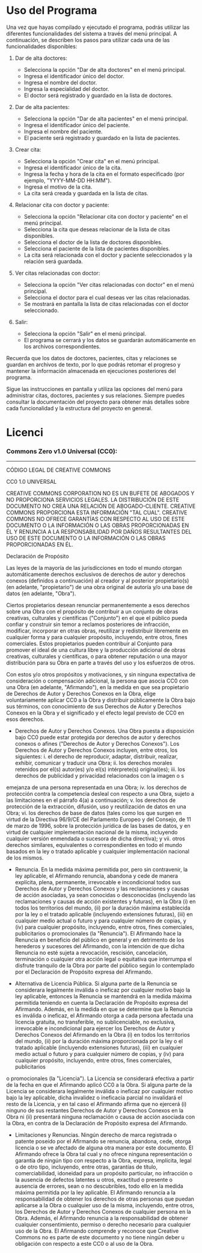 # Uso del Programa

Una vez que hayas compilado y ejecutado el programa, podrás utilizar las diferentes funcionalidades del sistema a través del menú principal. A continuación, se describen los pasos para utilizar cada una de las funcionalidades disponibles:

1. Dar de alta doctores:
   - Selecciona la opción "Dar de alta doctores" en el menú principal.
   - Ingresa el identificador único del doctor.
   - Ingresa el nombre del doctor.
   - Ingresa la especialidad del doctor.
   - El doctor será registrado y guardado en la lista de doctores.

2. Dar de alta pacientes:
   - Selecciona la opción "Dar de alta pacientes" en el menú principal.
   - Ingresa el identificador único del paciente.
   - Ingresa el nombre del paciente.
   - El paciente será registrado y guardado en la lista de pacientes.

3. Crear cita:
   - Selecciona la opción "Crear cita" en el menú principal.
   - Ingresa el identificador único de la cita.
   - Ingresa la fecha y hora de la cita en el formato especificado (por ejemplo, "YYYY-MM-DD HH:MM").
   - Ingresa el motivo de la cita.
   - La cita será creada y guardada en la lista de citas.

4. Relacionar cita con doctor y paciente:
   - Selecciona la opción "Relacionar cita con doctor y paciente" en el menú principal.
   - Selecciona la cita que deseas relacionar de la lista de citas disponibles.
   - Selecciona el doctor de la lista de doctores disponibles.
   - Selecciona el paciente de la lista de pacientes disponibles.
   - La cita será relacionada con el doctor y paciente seleccionados y la relación será guardada.

5. Ver citas relacionadas con doctor:
   - Selecciona la opción "Ver citas relacionadas con doctor" en el menú principal.
   - Selecciona el doctor para el cual deseas ver las citas relacionadas.
   - Se mostrará en pantalla la lista de citas relacionadas con el doctor seleccionado.

6. Salir:
   - Selecciona la opción "Salir" en el menú principal.
   - El programa se cerrará y los datos se guardarán automáticamente en los archivos correspondientes.

Recuerda que los datos de doctores, pacientes, citas y relaciones se guardan en archivos de texto, por lo que podrás retomar el progreso y mantener la información almacenada en ejecuciones posteriores del programa.

Sigue las instrucciones en pantalla y utiliza las opciones del menú para administrar citas, doctores, pacientes y sus relaciones. Siempre puedes consultar la documentación del proyecto para obtener más detalles sobre cada funcionalidad y la estructura del proyecto en general.


# Licenci

### Commons Zero v1.0 Universal (CC0):

---

CÓDIGO LEGAL DE CREATIVE COMMONS

CC0 1.0 UNIVERSAL

CREATIVE COMMONS CORPORATION NO ES UN BUFETE DE ABOGADOS Y NO PROPORCIONA SERVICIOS LEGALES. LA DISTRIBUCIÓN DE ESTE DOCUMENTO NO CREA UNA RELACIÓN DE ABOGADO-CLIENTE. CREATIVE COMMONS PROPORCIONA ESTA INFORMACIÓN "TAL CUAL". CREATIVE COMMONS NO OFRECE GARANTÍAS CON RESPECTO AL USO DE ESTE DOCUMENTO O LA INFORMACIÓN O LAS OBRAS PROPORCIONADAS EN ÉL Y RENUNCIA A LA RESPONSABILIDAD POR DAÑOS RESULTANTES DEL USO DE ESTE DOCUMENTO O LA INFORMACIÓN O LAS OBRAS PROPORCIONADAS EN ÉL.

Declaración de Propósito

Las leyes de la mayoría de las jurisdicciones en todo el mundo otorgan automáticamente derechos exclusivos de derechos de autor y derechos conexos (definidos a continuación) al creador y al posterior propietario(s) (en adelante, "propietario") de una obra original de autoría y/o una base de datos (en adelante, "Obra").

Ciertos propietarios desean renunciar permanentemente a esos derechos sobre una Obra con el propósito de contribuir a un conjunto de obras creativas, culturales y científicas ("Conjunto") en el que el público pueda confiar y construir sin temor a reclamos posteriores de infracción, modificar, incorporar en otras obras, reutilizar y redistribuir libremente en cualquier forma y para cualquier propósito, incluyendo, entre otros, fines comerciales. Estos propietarios pueden contribuir al Conjunto para promover el ideal de una cultura libre y la producción adicional de obras creativas, culturales y científicas, o para obtener reputación o una mayor distribución para su Obra en parte a través del uso y los esfuerzos de otros.

Con estos y/o otros propósitos y motivaciones, y sin ninguna expectativa de consideración o compensación adicional, la persona que asocia CC0 con una Obra (en adelante, "Afirmando"), en la medida en que sea propietario de Derechos de Autor y Derechos Conexos en la Obra, elige voluntariamente aplicar CC0 a la Obra y distribuir públicamente la Obra bajo sus términos, con conocimiento de sus Derechos de Autor y Derechos Conexos en la Obra y el significado y el efecto legal previsto de CC0 en esos derechos.

- Derechos de Autor y Derechos Conexos. Una Obra puesta a disposición bajo CC0 puede estar protegida por derechos de autor y derechos conexos o afines ("Derechos de Autor y Derechos Conexos"). Los Derechos de Autor y Derechos Conexos incluyen, entre otros, los siguientes:
  i. el derecho de reproducir, adaptar, distribuir, realizar, exhibir, comunicar y traducir una Obra;
  ii. los derechos morales retenidos por el(s) autor(es) y/o el(s) intérprete(s) original(es);
  iii. los derechos de publicidad y privacidad relacionados con la imagen o s

emejanza de una persona representada en una Obra;
  iv. los derechos de protección contra la competencia desleal con respecto a una Obra, sujeto a las limitaciones en el párrafo 4(a) a continuación;
  v. los derechos de protección de la extracción, difusión, uso y reutilización de datos en una Obra;
  vi. los derechos de base de datos (tales como los que surgen en virtud de la Directiva 96/9/CE del Parlamento Europeo y del Consejo, de 11 de marzo de 1996, sobre la protección jurídica de las bases de datos, y en virtud de cualquier implementación nacional de la misma, incluyendo cualquier versión enmendada o sucesora de dicha directiva); y
  vii. otros derechos similares, equivalentes o correspondientes en todo el mundo basados en la ley o tratado aplicable y cualquier implementación nacional de los mismos.
  
- Renuncia. En la medida máxima permitida por, pero sin contravenir, la ley aplicable, el Afirmando renuncia, abandona y cede de manera explícita, plena, permanente, irrevocable e incondicional todos sus Derechos de Autor y Derechos Conexos y las reclamaciones y causas de acción asociadas, ya sean conocidas o desconocidas (incluyendo las reclamaciones y causas de acción existentes y futuras), en la Obra (i) en todos los territorios del mundo, (ii) por la duración máxima establecida por la ley o el tratado aplicable (incluyendo extensiones futuras), (iii) en cualquier medio actual o futuro y para cualquier número de copias, y (iv) para cualquier propósito, incluyendo, entre otros, fines comerciales, publicitarios o promocionales (la "Renuncia"). El Afirmando hace la Renuncia en beneficio del público en general y en detrimento de los herederos y sucesores del Afirmando, con la intención de que dicha Renuncia no esté sujeta a revocación, rescisión, cancelación, terminación o cualquier otra acción legal o equitativa que interrumpa el disfrute tranquilo de la Obra por parte del público según lo contemplado por el Declaración de Propósito expresa del Afirmando.
  
- Alternativa de Licencia Pública. Si alguna parte de la Renuncia se considerara legalmente inválida o ineficaz por cualquier motivo bajo la ley aplicable, entonces la Renuncia se mantendrá en la medida máxima permitida teniendo en cuenta la Declaración de Propósito expresa del Afirmando. Además, en la medida en que se determine que la Renuncia es inválida o ineficaz, el Afirmando otorga a cada persona afectada una licencia gratuita, no transferible, no sublicenciable, no exclusiva, irrevocable e incondicional para ejercer los Derechos de Autor y Derechos Conexos del Afirmando en la Obra (i) en todos los territorios del mundo, (ii) por la duración máxima proporcionada por la ley o el tratado aplicable (incluyendo extensiones futuras), (iii) en cualquier medio actual o futuro y para cualquier número de copias, y (iv) para cualquier propósito, incluyendo, entre otros, fines comerciales, publicitarios

 o promocionales (la "Licencia"). La Licencia se considerará efectiva a partir de la fecha en que el Afirmando aplicó CC0 a la Obra. Si alguna parte de la Licencia se considerara legalmente inválida o ineficaz por cualquier motivo bajo la ley aplicable, dicha invalidez o ineficacia parcial no invalidará el resto de la Licencia, y en tal caso el Afirmando afirma que no ejercerá (i) ninguno de sus restantes Derechos de Autor y Derechos Conexos en la Obra ni (ii) presentará ninguna reclamación o causa de acción asociada con la Obra, en contra de la Declaración de Propósito expresa del Afirmando.
  
- Limitaciones y Renuncias. Ningún derecho de marca registrada o patente poseído por el Afirmando se renuncia, abandona, cede, otorga licencia o se ve afectado de alguna otra manera por este documento. El Afirmando ofrece la Obra tal cual y no ofrece ninguna representación o garantía de ningún tipo con respecto a la Obra, expresa, implícita, legal o de otro tipo, incluyendo, entre otras, garantías de título, comerciabilidad, idoneidad para un propósito particular, no infracción o la ausencia de defectos latentes u otros, exactitud o presente o ausencia de errores, sean o no descubribles, todo ello en la medida máxima permitida por la ley aplicable. El Afirmando renuncia a la responsabilidad de obtener los derechos de otras personas que puedan aplicarse a la Obra o cualquier uso de la misma, incluyendo, entre otros, los Derechos de Autor y Derechos Conexos de cualquier persona en la Obra. Además, el Afirmando renuncia a la responsabilidad de obtener cualquier consentimiento, permiso o derecho necesario para cualquier uso de la Obra. El Afirmando comprende y reconoce que Creative Commons no es parte de este documento y no tiene ningún deber u obligación con respecto a este CC0 o al uso de la Obra.


